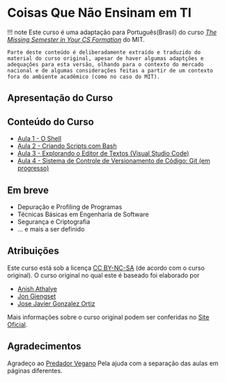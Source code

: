 # Coisas Que Não Ensinam em TI

!!! note
	Este curso é uma adaptação para Português(Brasil) do curso [_The Missing Semester in Your CS Formation_](https://missing.csail.mit.edu/) do MIT.

	Parte deste conteúdo é deliberadamente extraído e traduzido do material do curso original, apesar de haver algumas adaptções e adequações para esta versão, olhando para o contexto do mercado nacional e de algumas considerações feitas a partir de um contexto fora do ambiente acadêmico (como no caso do MIT).

## Apresentação do Curso

## Conteúdo do Curso
- [Aula 1 - O Shell](./aulas/01-shell/index.md)
- [Aula 2 - Criando Scripts com Bash](./aulas/02-scripting/index.md)
- [Aula 3 - Explorando o Editor de Textos (Visual Studio Code)](./aulas/03-text-editors/index.md)
- [Aula 4 - Sistema de Controle de Versionamento de Código: Git (em progresso)](./aulas/04-source-control/index.md)

## Em breve
- Depuração e Profiling de Programas
- Técnicas Básicas em Engenharia de Software
- Segurança e Criptografia
- ... e mais a ser definido

## Atribuições

Este curso está sob a licença [CC BY-NC-SA](https://creativecommons.org/licenses/by-nc-sa/4.0/) (de acordo com o curso original).
O curso original no qual este é baseado foi elaborado por
- [Anish Athalye](https://anishathalye.com/)
- [Jon Gjengset](https://thesquareplanet.com/)
- [Jose Javier Gonzalez Ortiz](https://josejg.com/)

Mais informações sobre o curso original podem ser conferidas no [Site Oficial](https://missing.csail.mit.edu/).

## Agradecimentos
Agradeço ao [Predador Vegano](https://github.com/taconi) Pela ajuda com a separação das aulas em páginas diferentes.

